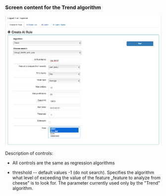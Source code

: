 ### Screen content for the Trend algorithm

![](./media/media/image68.png)

Description of controls:

-   All controls are the same as regression algorithms

-   threshold -- default values -1 (do not search). Specifies the
    algorithm what level of exceeding the value of the feature „feature
    to analyze from cheese" is to look for. The parameter currently used
    only by the "Trend" algorithm.
